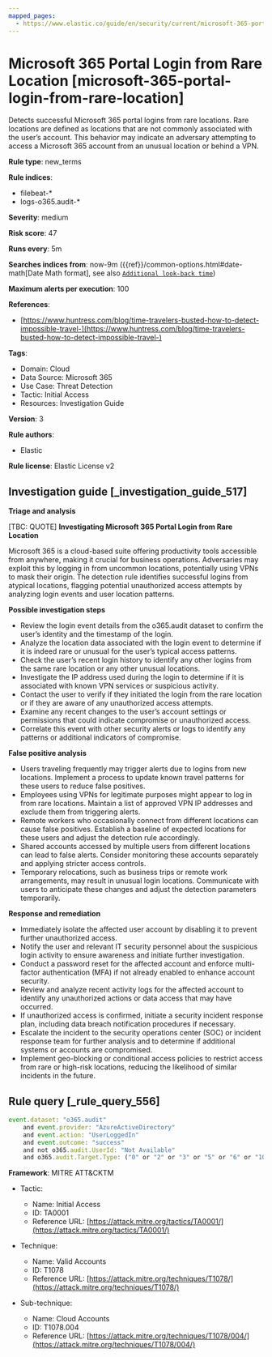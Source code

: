 ```yaml
---
mapped_pages:
  - https://www.elastic.co/guide/en/security/current/microsoft-365-portal-login-from-rare-location.html
---
```


# Microsoft 365 Portal Login from Rare Location [microsoft-365-portal-login-from-rare-location]

Detects successful Microsoft 365 portal logins from rare locations. Rare locations are defined as locations that are not commonly associated with the user’s account. This behavior may indicate an adversary attempting to access a Microsoft 365 account from an unusual location or behind a VPN.

**Rule type**: new_terms

**Rule indices**:

* filebeat-*
* logs-o365.audit-*

**Severity**: medium

**Risk score**: 47

**Runs every**: 5m

**Searches indices from**: now-9m ({{ref}}/common-options.html#date-math[Date Math format], see also [`Additional look-back time`](docs-content://solutions/security/detect-and-alert/create-detection-rule.md#rule-schedule))

**Maximum alerts per execution**: 100

**References**:

* [https://www.huntress.com/blog/time-travelers-busted-how-to-detect-impossible-travel-](https://www.huntress.com/blog/time-travelers-busted-how-to-detect-impossible-travel-)

**Tags**:

* Domain: Cloud
* Data Source: Microsoft 365
* Use Case: Threat Detection
* Tactic: Initial Access
* Resources: Investigation Guide

**Version**: 3

**Rule authors**:

* Elastic

**Rule license**: Elastic License v2

## Investigation guide [_investigation_guide_517]

**Triage and analysis**

[TBC: QUOTE]
**Investigating Microsoft 365 Portal Login from Rare Location**

Microsoft 365 is a cloud-based suite offering productivity tools accessible from anywhere, making it crucial for business operations. Adversaries may exploit this by logging in from uncommon locations, potentially using VPNs to mask their origin. The detection rule identifies successful logins from atypical locations, flagging potential unauthorized access attempts by analyzing login events and user location patterns.

**Possible investigation steps**

* Review the login event details from the o365.audit dataset to confirm the user’s identity and the timestamp of the login.
* Analyze the location data associated with the login event to determine if it is indeed rare or unusual for the user’s typical access patterns.
* Check the user’s recent login history to identify any other logins from the same rare location or any other unusual locations.
* Investigate the IP address used during the login to determine if it is associated with known VPN services or suspicious activity.
* Contact the user to verify if they initiated the login from the rare location or if they are aware of any unauthorized access attempts.
* Examine any recent changes to the user’s account settings or permissions that could indicate compromise or unauthorized access.
* Correlate this event with other security alerts or logs to identify any patterns or additional indicators of compromise.

**False positive analysis**

* Users traveling frequently may trigger alerts due to logins from new locations. Implement a process to update known travel patterns for these users to reduce false positives.
* Employees using VPNs for legitimate purposes might appear to log in from rare locations. Maintain a list of approved VPN IP addresses and exclude them from triggering alerts.
* Remote workers who occasionally connect from different locations can cause false positives. Establish a baseline of expected locations for these users and adjust the detection rule accordingly.
* Shared accounts accessed by multiple users from different locations can lead to false alerts. Consider monitoring these accounts separately and applying stricter access controls.
* Temporary relocations, such as business trips or remote work arrangements, may result in unusual login locations. Communicate with users to anticipate these changes and adjust the detection parameters temporarily.

**Response and remediation**

* Immediately isolate the affected user account by disabling it to prevent further unauthorized access.
* Notify the user and relevant IT security personnel about the suspicious login activity to ensure awareness and initiate further investigation.
* Conduct a password reset for the affected account and enforce multi-factor authentication (MFA) if not already enabled to enhance account security.
* Review and analyze recent activity logs for the affected account to identify any unauthorized actions or data access that may have occurred.
* If unauthorized access is confirmed, initiate a security incident response plan, including data breach notification procedures if necessary.
* Escalate the incident to the security operations center (SOC) or incident response team for further analysis and to determine if additional systems or accounts are compromised.
* Implement geo-blocking or conditional access policies to restrict access from rare or high-risk locations, reducing the likelihood of similar incidents in the future.


## Rule query [_rule_query_556]

```js
event.dataset: "o365.audit"
    and event.provider: "AzureActiveDirectory"
    and event.action: "UserLoggedIn"
    and event.outcome: "success"
    and not o365.audit.UserId: "Not Available"
    and o365.audit.Target.Type: ("0" or "2" or "3" or "5" or "6" or "10")
```

**Framework**: MITRE ATT&CKTM

* Tactic:

    * Name: Initial Access
    * ID: TA0001
    * Reference URL: [https://attack.mitre.org/tactics/TA0001/](https://attack.mitre.org/tactics/TA0001/)

* Technique:

    * Name: Valid Accounts
    * ID: T1078
    * Reference URL: [https://attack.mitre.org/techniques/T1078/](https://attack.mitre.org/techniques/T1078/)

* Sub-technique:

    * Name: Cloud Accounts
    * ID: T1078.004
    * Reference URL: [https://attack.mitre.org/techniques/T1078/004/](https://attack.mitre.org/techniques/T1078/004/)



